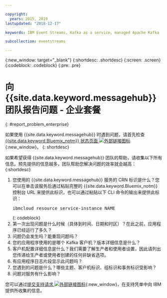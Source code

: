 ```yaml
---

copyright:
  years: 2015, 2019
lastupdated: "2018-12-17"

keywords: IBM Event Streams, Kafka as a service, managed Apache Kafka

subcollection: eventstreams

---
```


{:new_window: target="_blank"}
{:shortdesc: .shortdesc}
{:screen: .screen}
{:codeblock: .codeblock}
{:pre: .pre}

# 向 {{site.data.keyword.messagehub}} 团队报告问题 - 企业套餐
{: #report_problem_enterprise}

如果使用 {{site.data.keyword.messagehub}} 时遇到问题，请首先检查 [{{site.data.keyword.Bluemix_notm}} 状态页面 ![外部链接图标](../../icons/launch-glyph.svg "外部链接图标")](https://cloud.ibm.com/status?selected=status){:new_window}。
{: shortdesc}

如果希望获得 {{site.data.keyword.messagehub}} 团队的帮助，请收集以下所有信息。预先提供的信息越多，团队帮助您解决问题的效率就会越高：
{:shortdesc}

1. 您使用的 {{site.data.keyword.messagehub}} 服务的 CRN 标识是什么？您可以在单击该服务后通过粘贴完整的 {{site.data.keyword.Bluemix_notm}} 控制台 URL 来提供此标识，也可以通过粘贴以下 CLI 命令的输出来提供此标识：<br/>
   <pre class="pre">
   ibmcloud resource service-instance NAME
   </pre>
	{: codeblock}
2. 第一次出现问题是什么时候（具体到时间、日期和时区）？在此之前，应用程序已经运行了多久？
3. 问题仍会发生吗？能重现问题吗？
4. 您的应用程序使用的是哪个 Kafka 客户机？版本详细信息是什么？
5. 客户机配置详细信息是什么？我们需要了解生产者和使用者设置，因此请列出您传递给生产者或使用者创建的任何非缺省选项。
6. 有应用程序日志片段显示此问题吗？
7. 您遇到的问题是什么？哪些主题、客户机标识、组标识和事务标识受影响？
8. 问题对服务有什么影响？

您可以通过[提交支持请求 ![外部链接图标](../../icons/launch-glyph.svg "外部链接图标")](/docs/get-support?topic=get-support-getting-customer-support#using-avatar){:new_window}，在支持凭单中向 IBM 提供所收集的信息。










